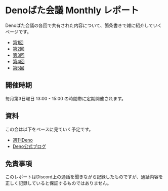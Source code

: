 # Denoばた会議 Monthly レポート

Denoばた会議の各回で共有された内容について、箇条書きで雑に紹介していくページです。

- [第1回](/report/01)
- [第2回](/report/02)
- [第3回](/report/03)
- [第4回](/report/04)
- [第5回](/report/05)

## 開催時期

毎月第3日曜日 13:00 - 15:00 の時間帯に定期開催されます。

## 資料

この会は以下をベースに見ていく予定です。

- [週刊Deno](https://uki00a.github.io/deno-weekly/)
- [Deno公式ブログ](https://deno.com/blog)

## 免責事項
このレポートはDiscord上の通話を聞きながら記録したものですが、通話内容を正しく記録していると保証するものではありません。
